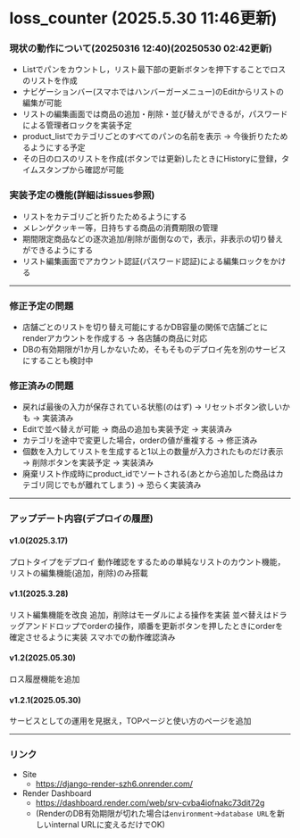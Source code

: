 # loss_counter (2025.5.30 11:46更新)

### 現状の動作について(20250316 12:40)(20250530 02:42更新)
- Listでパンをカウントし，リスト最下部の更新ボタンを押下することでロスのリストを作成
- ナビゲーションバー(スマホではハンバーガーメニュー)のEditからリストの編集が可能
- リストの編集画面では商品の追加・削除・並び替えができるが，パスワードによる管理者ロックを実装予定
- product_listでカテゴリごとのすべてのパンの名前を表示 → 今後折りたためるようにする予定
- その日のロスのリストを作成(ボタンでは更新)したときにHistoryに登録，タイムスタンプから確認が可能

### 実装予定の機能(詳細はissues参照)
- リストをカテゴリごと折りたためるようにする
- メレンゲクッキー等，日持ちする商品の消費期限の管理
- 期間限定商品などの逐次追加/削除が面倒なので，表示，非表示の切り替えができるようにする
- リスト編集画面でアカウント認証(パスワード認証)による編集ロックをかける

***

### 修正予定の問題
- 店舗ごとのリストを切り替え可能にするかDB容量の関係で店舗ごとにrenderアカウントを作成する → 各店舗の商品に対応
 - DBの有効期限が1か月しかないため，そもそものデプロイ先を別のサービスにすることも検討中
 
### 修正済みの問題
- 戻れば最後の入力が保存されている状態(のはず) → リセットボタン欲しいかも → 実装済み
- Editで並べ替えが可能 → 商品の追加も実装予定 → 実装済み
- カテゴリを途中で変更した場合，orderの値が重複する → 修正済み
- 個数を入力してリストを生成すると1以上の数量が入力されたものだけ表示 → 削除ボタンを実装予定 → 実装済み
- 廃棄リスト作成時にproduct_idでソートされる(あとから追加した商品はカテゴリ同じでもが離れてしまう) → 恐らく実装済み

***

### アップデート内容(デプロイの履歴)
#### v1.0(2025.3.17)
プロトタイプをデプロイ
動作確認をするための単純なリストのカウント機能，リストの編集機能(追加，削除)のみ搭載

#### v1.1(2025.3.28)
リスト編集機能を改良
追加，削除はモーダルによる操作を実装
並べ替えはドラッグアンドドロップでorderの操作，順番を更新ボタンを押したときにorderを確定させるように実装
スマホでの動作確認済み

#### v1.2(2025.05.30)
ロス履歴機能を追加

#### v1.2.1(2025.05.30)
サービスとしての運用を見据え，TOPページと使い方のページを追加


***
### リンク
- Site
  - https://django-render-szh6.onrender.com/
- Render Dashboard
  - https://dashboard.render.com/web/srv-cvba4iofnakc73dit72g
   - (RenderのDB有効期限が切れた場合は`environment`->`database URL`を新しいinternal URLに変えるだけでOK)
